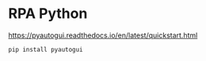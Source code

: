 # RPA Python
<!-- https://www.youtube.com/watch?v=MeOUl7ZjJRM -->

https://pyautogui.readthedocs.io/en/latest/quickstart.html

```
pip install pyautogui
```

